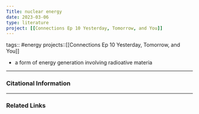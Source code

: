 ```yaml
---
Title: nuclear energy
date: 2023-03-06
type: literature
project: [[Connections Ep 10 Yesterday, Tomorrow, and You]]
---
```

tags:: #energy
projects::[[Connections Ep 10 Yesterday, Tomorrow, and You]]


-   a form of energy generation involving radioative materia

---
### Citational Information



---

### Related Links

